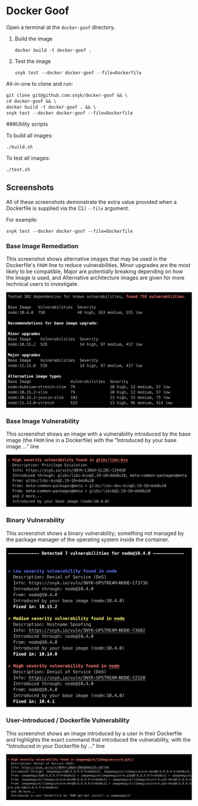 # Docker Goof

Open a terminal at the `docker-goof` directory.

1. Build the image

   ```console
   docker build -t docker-goof .
   ```

2. Test the image

   ```console
   snyk test --docker docker-goof --file=Dockerfile
   ```

All-in-one to clone and run:

```console
git clone git@github.com:snyk/docker-goof && \
cd docker-goof && \
docker build -t docker-goof . && \
snyk test --docker docker-goof --file=Dockerfile
```

###Utility scripts

To build all images:

   ```console
   ./build.sh
   ```

To test all images:

   ```console
   ./test.sh
   ```

## Screenshots

All of these screenshots demonstrate the extra value provided when a
Dockerfile is supplied via the CLI `--file` argument.

For example:

  ```console
  snyk test --docker docker-goof --file=Dockerfile
  ```

### Base Image Remediation

This screenshot shows alternative images that may be used in the Dockerfile's
`FROM` line to reduce vulnerabilities. Minor upgrades are the most likely to
be compatible, Major are potentially breaking depending on how the image is
used, and Alternative architecture images are given for more technical users
to investigate.

![Base Image Remediation Screenshot](screenshots/base_image_remediation.png "Base Image Remediation")

### Base Image Vulnerability

This screenshot shows an image with a vulnerability introduced by the base
image (the `FROM` line in a Dockerfile) with the "Introduced by your base
image ..." line

![Base Image Vulnerability Screenshot](screenshots/base_image_vulnerability.png "Base Image Vulnerability")

### Binary Vulnerability

This screenshot shows a binary vulnerability; something not managed by the
package manager of the operating system inside the container.

![Binary Vulnerability Screenshot](screenshots/binary_vulnerability.png "Binary Vulnerability")

### User-introduced / Dockerfile Vulnerability

This screenshot shows an image introduced by a user in their Dockerfile and
highlights the exact command that introduced the vulnerability, with the
"Introduced in your Dockerfile by ..." line

![User-introduced / Dockerfile vulnerability screenshot](screenshots/user_introduced_vulnerability.png "User-introduced / Dockerfile Vulnerability")
